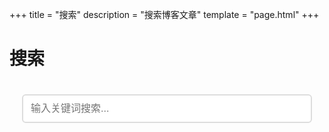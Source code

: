 +++
title = "搜索"
description = "搜索博客文章"
template = "page.html"
+++

# 搜索

<div class="search-container">
    <input type="text" id="search-input" placeholder="输入关键词搜索..." />
    <div id="search-results"></div>
</div>

<script type="text/javascript">
// 搜索功能实现
(function() {
    var searchInput = document.getElementById('search-input');
    var searchResults = document.getElementById('search-results');
    var searchIndex = null;
    var searchIndexData = null;

    // 加载搜索索引
    function loadSearchIndex() {
        var script = document.createElement('script');
        script.src = '/search_index.en.js';
        script.onload = function() {
            if (typeof elasticlunr !== 'undefined' && window.searchIndex) {
                searchIndex = elasticlunr(function() {
                    this.addField('title');
                    this.addField('description');
                    this.addField('content');
                    this.setRef('id');
                });
                
                searchIndexData = window.searchIndex;
                for (var i = 0; i < searchIndexData.length; i++) {
                    searchIndex.addDoc(searchIndexData[i]);
                }
            }
        };
        document.head.appendChild(script);
    }

    // 执行搜索
    function performSearch(query) {
        if (!searchIndex || !query.trim()) {
            searchResults.innerHTML = '';
            return;
        }

        var results = searchIndex.search(query, {
            fields: {
                title: {boost: 2},
                description: {boost: 1.5},
                content: {boost: 1}
            }
        });

        displayResults(results, query);
    }

    // 显示搜索结果
    function displayResults(results, query) {
        if (results.length === 0) {
            searchResults.innerHTML = '<p>未找到相关结果</p>';
            return;
        }

        var html = '<h3>搜索结果 (' + results.length + ')</h3>';
        html += '<ul class="search-results-list">';

        results.forEach(function(result) {
            var doc = searchIndexData[result.ref];
            html += '<li class="search-result-item">';
            html += '<h4><a href="' + doc.permalink + '">' + doc.title + '</a></h4>';
            if (doc.description) {
                html += '<p class="search-result-description">' + doc.description + '</p>';
            }
            if (doc.content) {
                var content = doc.content.substring(0, 150) + '...';
                html += '<p class="search-result-content">' + content + '</p>';
            }
            html += '</li>';
        });

        html += '</ul>';
        searchResults.innerHTML = html;
    }

    // 事件监听
    searchInput.addEventListener('input', function() {
        var query = this.value;
        performSearch(query);
    });

    // 加载elasticlunr库
    var elasticlunrScript = document.createElement('script');
    elasticlunrScript.src = '/elasticlunr.min.js';
    elasticlunrScript.onload = loadSearchIndex;
    document.head.appendChild(elasticlunrScript);
})();
</script>

<style>
.search-container {
    max-width: 800px;
    margin: 0 auto;
    padding: 20px;
}

#search-input {
    width: 100%;
    padding: 12px;
    font-size: 16px;
    border: 2px solid #ddd;
    border-radius: 6px;
    margin-bottom: 20px;
}

#search-input:focus {
    outline: none;
    border-color: #007acc;
}

.search-results-list {
    list-style: none;
    padding: 0;
}

.search-result-item {
    margin-bottom: 20px;
    padding: 15px;
    border: 1px solid #eee;
    border-radius: 6px;
    background-color: #fafafa;
}

.search-result-item h4 {
    margin: 0 0 10px 0;
}

.search-result-item h4 a {
    color: #007acc;
    text-decoration: none;
}

.search-result-item h4 a:hover {
    text-decoration: underline;
}

.search-result-description {
    color: #666;
    margin: 5px 0;
}

.search-result-content {
    color: #888;
    font-size: 14px;
    margin: 5px 0;
}
</style> 